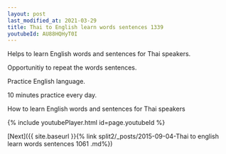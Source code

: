 ```yaml
---
layout: post
last_modified_at: 2021-03-29
title: Thai to English learn words sentences 1339 
youtubeId: AU88HQHyT0I
---
```

 
 
Helps to learn English words and sentences for Thai speakers.

Opportunitiy to repeat the words sentences. 

Practice English language. 
 
10 minutes practice every day. 
 
How to learn English words and sentences for Thai speakers 
 
{% include youtubePlayer.html id=page.youtubeId %}
 
 
[Next]({{ site.baseurl }}{% link  split2/_posts/2015-09-04-Thai to english learn words sentences 1061 .md%})
 
